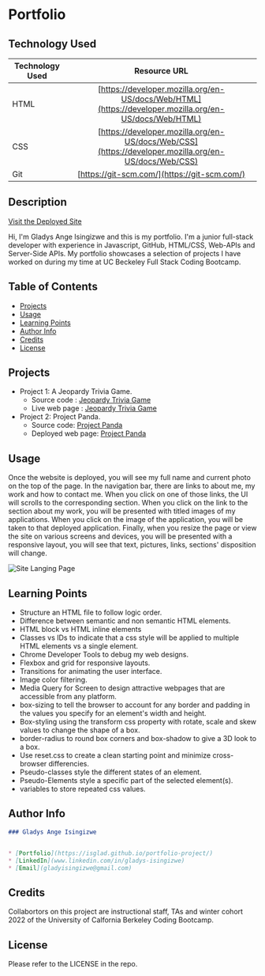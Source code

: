 # Portfolio 

## Technology Used 

| Technology Used         | Resource URL           | 
| ------------- |:-------------:| 
| HTML    | [https://developer.mozilla.org/en-US/docs/Web/HTML](https://developer.mozilla.org/en-US/docs/Web/HTML) | 
| CSS     | [https://developer.mozilla.org/en-US/docs/Web/CSS](https://developer.mozilla.org/en-US/docs/Web/CSS)      |   
| Git | [https://git-scm.com/](https://git-scm.com/)     |  

## Description 

[Visit the Deployed Site](https://isglad.github.io/portfolio-project/)

Hi, I'm Gladys Ange Isingizwe and this is my portfolio. I'm a junior full-stack developer with experience in Javascript, GitHub, HTML/CSS, Web-APIs and Server-Side APIs. My portfolio showcases a selection of projects I have worked on during my time at UC Beckeley Full Stack Coding Bootcamp. 

## Table of Contents

* [Projects](#projects)
* [Usage](#usage)
* [Learning Points](#learning-points)
* [Author Info](#author-info)
* [Credits](#credits)
* [License](#license)

## Projects

- Project 1: A Jeopardy Trivia Game.
    - Source code : [Jeopardy Trivia Game](https://github.com/mccoydidericksen/jeopardy-game)
    - Live web page : [Jeopardy Trivia Game](https://mccoydidericksen.github.io/jeopardy-game)
- Project 2: Project Panda.
    - Source code: [Project Panda](https://github.com/bradcoleman60/project-panda)
    - Deployed web page: [Project Panda](https://pure-depths-43598.herokuapp.com)


## Usage

Once the website is deployed, you will see my full name and current photo on the top of the page. In the navigation bar, there are links to about me, my work and how to contact me. When you click on one of those links, the UI will scrolls to the corresponding section. When you click on the link to the section about my work, you will be presented with titled images of my applications. When you click on the image of the application, you will be taken to that deployed application. Finally, when you resize the page or view the site on various screens and devices, you will be presented with a responsive layout, you will see that text, pictures, links, sections' disposition will change.

![Site Langing Page](./assets/images/Portfolio.gif)

## Learning Points 

- Structure an HTML file to follow logic order.
- Difference between semantic and non semantic HTML elements.
- HTML block vs HTML inline elements
- Classes vs IDs to indicate that a css style will be applied to multiple HTML elements vs a single element.
- Chrome Developer Tools to debug my web designs.
- Flexbox and grid for responsive layouts.
- Transitions for animating the user interface.
- Image color filtering.
- Media Query for Screen to design attractive webpages that are accessible from any platform.
- box-sizing to tell the browser to account for any border and padding in the values you specify for an element's width and height.
- Box-styling using the transform css property with rotate, scale and skew values to change the shape of a box.
- border-radius to round box corners and box-shadow to give a 3D look to a box.
- Use reset.css to create a clean starting point and minimize cross-browser differencies.
- Pseudo-classes style the different states of an element.
- Pseudo-Elements style a specific part of the selected element(s).
- variables to store repeated css values.

## Author Info

```md
### Gladys Ange Isingizwe 


* [Portfolio](https://isglad.github.io/portfolio-project/)
* [LinkedIn](www.linkedin.com/in/gladys-isingizwe)
* [Email](gladyisingizwe@gmail.com)
```

## Credits

Collabortors on this project are instructional staff, TAs and winter cohort 2022 of the University of Calfornia Berkeley Coding Bootcamp.

## License

Please refer to the LICENSE in the repo.